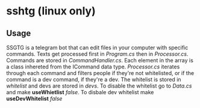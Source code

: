 # sshtg (linux only)

## Usage
SSGTG is a telegram bot that can edit files in your computer with specific commands.
Texts get processed first in *Program.cs* then in *Processor.cs*. Commands are stored in
*CommandHandler.cs*. Each element in the array is a class inhereted from the ICommand 
data type. *Processor.cs* iterates through each command and filters people if they're
not whitelisted, or if the command is a dev command, if they're a dev. The whitelist is
stored in *whitelist* and devs are stored in *devs*. To disable the whitelist go to *Data.cs*
and make **useWhietlist** *false*. To disbale dev whitelist make **useDevWhitelist** *false*